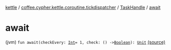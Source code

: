 [kettle](../../index.md) / [coffee.cypher.kettle.coroutine.tickdispatcher](../index.md) / [TaskHandle](index.md) / [await](./await.md)

# await

(jvm) `fun await(checkEvery: `[`Int`](https://kotlinlang.org/api/latest/jvm/stdlib/kotlin/-int/index.html)` = 1, check: () -> `[`Boolean`](https://kotlinlang.org/api/latest/jvm/stdlib/kotlin/-boolean/index.html)`): `[`Unit`](https://kotlinlang.org/api/latest/jvm/stdlib/kotlin/-unit/index.html) [(source)](https://github.com/Cypher121/kettle/blob/master/src/main/kotlin/coffee/cypher/kettle/coroutine/tickdispatcher/TaskHandle.kt#L64)